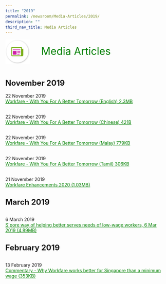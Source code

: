 ```yaml
---
title: "2019"
permalink: /newsroom/Media-Articles/2019/
description: ""
third_nav_title: Media Articles
---
```

<html>
<img align="left" src="/images/icons/ico_media_articles.png" class="PressReleaseIcon"><br><font align="center" color="green" size="+3">&nbsp;&nbsp;&nbsp;&nbsp;Media Articles</font>
<br><br><br><br>
	
<font size="+2"><b>November 2019</b></font><br><br>
22 November 2019<br>
<a class="hyperlink" href="https://www.workfare.gov.sg/files/pdf-media-articles/2019/november/Workfare%20-%20With%20You%20For%20A%20Better%20Tomorrow%20-%20English.pdf">Workfare - With You For A Better Tomorrow (English) 2.3MB </a><br><br>

22 November 2019<br>
<a class="hyperlink" href="https://www.workfare.gov.sg/files/pdf-media-articles/2019/november/Workfare%20-%20With%20You%20For%20A%20Better%20Tomorrow%20-%20Chinese.pdf">Workfare - With You For A Better Tomorrow (Chinese) 421B</a><br><br>

22 November 2019<br>
<a class="hyperlink" href="https://www.workfare.gov.sg/files/pdf-media-articles/2019/november/Workfare%20-%20With%20You%20For%20A%20Better%20Tomorrow%20-%20Malay.pdf">Workfare - With You For A Better Tomorrow (Malay) 779KB</a><br><br>

22 November 2019<br>
<a class="hyperlink" href="https://www.workfare.gov.sg/files/pdf-media-articles/2019/november/Workfare%20-%20With%20You%20For%20A%20Better%20Tomorrow%20-%20Tamil.pdf">Workfare - With You For A Better Tomorrow (Tamil) 306KB</a><br><br>

21 November 2019<br>
<a class="hyperlink" href="https://www.workfare.gov.sg/Media%20Articles/Documents/Workfare%20Enhancements%202020.pdf">Workfare Enhancements 2020 (1.03MB)</a><br><br>

<font size="+2"><b>March 2019</b></font><br><br>

6 March 2019<br>
<a class="hyperlink" href="https://www.workfare.gov.sg/Media%20Articles/Documents/S%27pore%20way%20of%20helping%20better%20serves%20needs%20of%20low-wage%20workers.pdf">S'pore way of helping better serves needs of low-wage workers, 6 Mar 2019 (4.89MB)</a><br><br>

<font size="+2"><b>February 2019</b></font><br><br>

13 February 2019<br>
<a class="hyperlink" href="https://www.workfare.gov.sg/Media%20Articles/Documents/WhyWorkfareworksbetterforSG.pdf">Commentary - Why Workfare works better for Singapore than a minimum wage (353KB)</a>

<style>
img.PressReleaseIcon {
  height: 15%;
  width: 15%;
}
a.hyperlink {
    color:green;
  }
a.hyperlink:hover {
    color:MediumVioletRed;
}
</style>
</html>